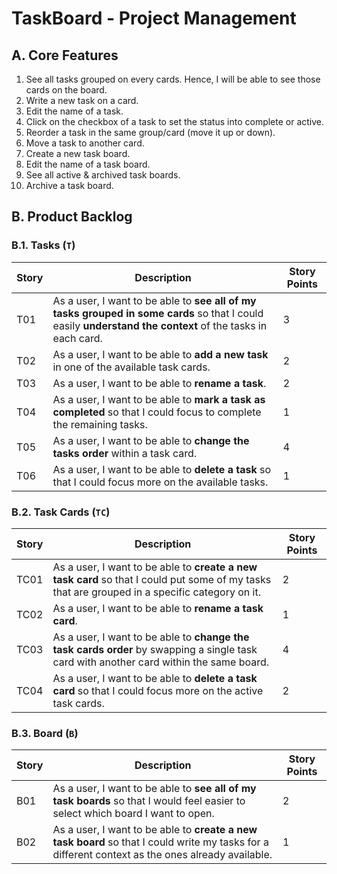 # TaskBoard - Project Management

## A. Core Features

1. See all tasks grouped on every cards. Hence, I will be able to see those cards on the board.
2. Write a new task on a card.
3. Edit the name of a task.
4. Click on the checkbox of a task to set the status into complete or active.
5. Reorder a task in the same group/card (move it up or down).
6. Move a task to another card.
7. Create a new task board.
8. Edit the name of a task board.
9. See all active & archived task boards.
10. Archive a task board.

## B. Product Backlog

### B.1. Tasks (`T`)

| **Story** | **Description**                                                                                                                                            | **Story Points** |
| --------- | ---------------------------------------------------------------------------------------------------------------------------------------------------------- | ---------------- |
| T01       | As a user, I want to be able to **see all of my tasks grouped in some cards** so that I could easily **understand the context** of the tasks in each card. | 3                |
| T02       | As a user, I want to be able to **add a new task** in one of the available task cards.                                                                     | 2                |
| T03       | As a user, I want to be able to **rename a task**.                                                                                                         | 2                |
| T04       | As a user, I want to be able to **mark a task as completed** so that I could focus to complete the remaining tasks.                                        | 1                |
| T05       | As a user, I want to be able to **change the tasks order** within a task card.                                                                             | 4                |
| T06       | As a user, I want to be able to **delete a task** so that I could focus more on the available tasks.                                                       | 1                |

### B.2. Task Cards (`TC`)

| **Story** | **Description**                                                                                                                                | **Story Points** |
| --------- | ---------------------------------------------------------------------------------------------------------------------------------------------- | ---------------- |
| TC01      | As a user, I want to be able to **create a new task card** so that I could put some of my tasks that are grouped in a specific category on it. | 2                |
| TC02      | As a user, I want to be able to **rename a task card**.                                                                                        | 1                |
| TC03      | As a user, I want to be able to **change the task cards order** by swapping a single task card with another card within the same board.        | 4                |
| TC04      | As a user, I want to be able to **delete a task card** so that I could focus more on the active task cards.                                    | 2                |

### B.3. Board (`B`)

| **Story** | **Description**                                                                                                                                   | **Story Points** |
| --------- | ------------------------------------------------------------------------------------------------------------------------------------------------- | ---------------- |
| B01       | As a user, I want to be able to **see all of my task boards** so that I would feel easier to select which board I want to open.                   | 2                |
| B02       | As a user, I want to be able to **create a new task board** so that I could write my tasks for a different context as the ones already available. | 1                |
